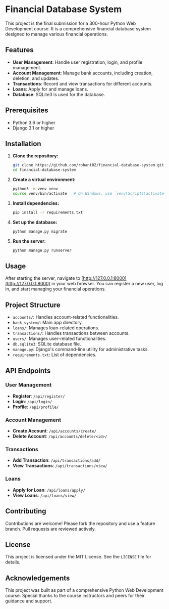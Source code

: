 # Financial Database System

This project is the final submission for a 300-hour Python Web Development course. It is a comprehensive financial database system designed to manage various financial operations.

## Features

- **User Management**: Handle user registration, login, and profile management.
- **Account Management**: Manage bank accounts, including creation, deletion, and updates.
- **Transactions**: Record and view transactions for different accounts.
- **Loans**: Apply for and manage loans.
- **Database**: SQLite3 is used for the database.

## Prerequisites

- Python 3.6 or higher
- Django 3.1 or higher

## Installation

1. **Clone the repository:**

    ```bash
    git clone https://github.com/rohant02/financial-database-system.git
    cd financial-database-system
    ```

2. **Create a virtual environment:**

    ```bash
    python3 -m venv venv
    source venv/bin/activate   # On Windows, use `venv\Scripts\activate`
    ```

3. **Install dependencies:**

    ```bash
    pip install -r requirements.txt
    ```

4. **Set up the database:**

    ```bash
    python manage.py migrate
    ```

5. **Run the server:**

    ```bash
    python manage.py runserver
    ```

## Usage

After starting the server, navigate to [http://127.0.0.1:8000](http://127.0.0.1:8000) in your web browser. You can register a new user, log in, and start managing your financial operations.

## Project Structure

- `accounts/`: Handles account-related functionalities.
- `bank_system/`: Main app directory.
- `loans/`: Manages loan-related operations.
- `transactions/`: Handles transactions between accounts.
- `users/`: Manages user-related functionalities.
- `db.sqlite3`: SQLite database file.
- `manage.py`: Django's command-line utility for administrative tasks.
- `requirements.txt`: List of dependencies.

## API Endpoints

### User Management

- **Register**: `/api/register/`
- **Login**: `/api/login/`
- **Profile**: `/api/profile/`

### Account Management

- **Create Account**: `/api/accounts/create/`
- **Delete Account**: `/api/accounts/delete/<id>/`

### Transactions

- **Add Transaction**: `/api/transactions/add/`
- **View Transactions**: `/api/transactions/view/`

### Loans

- **Apply for Loan**: `/api/loans/apply/`
- **View Loans**: `/api/loans/view/`

## Contributing

Contributions are welcome! Please fork the repository and use a feature branch. Pull requests are reviewed actively.

## License

This project is licensed under the MIT License. See the `LICENSE` file for details.

## Acknowledgements

This project was built as part of a comprehensive Python Web Development course. Special thanks to the course instructors and peers for their guidance and support.

